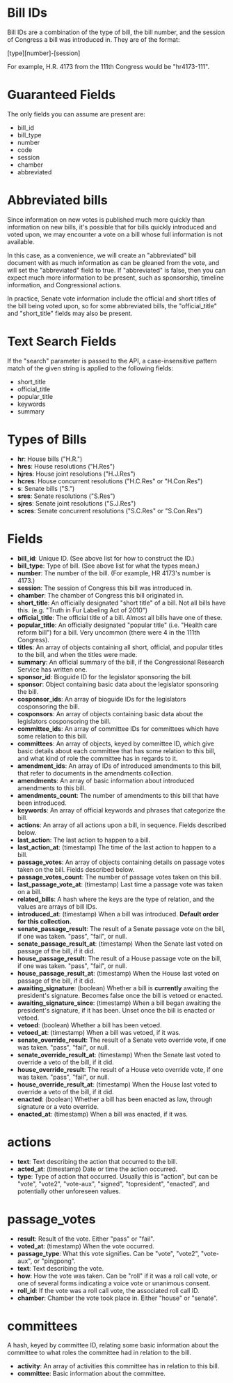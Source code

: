 # Bill IDs #

Bill IDs are a combination of the type of bill, the bill number, and the session of Congress a bill was introduced in. They are of the format:

[type][number]-[session]

For example, H.R. 4173 from the 111th Congress would be "hr4173-111".

# Guaranteed Fields #

The only fields you can assume are present are:

* bill_id
* bill_type
* number
* code
* session
* chamber
* abbreviated

# Abbreviated bills #

Since information on new votes is published much more quickly than information on new bills, it's possible that for bills quickly introduced and voted upon, we may encounter a vote on a bill whose full information is not available.

In this case, as a convenience, we will create an "abbreviated" bill document with as much information as can be gleaned from the vote, and will set the "abbreviated" field to true. If "abbreviated" is false, then you can expect much more information to be present, such as sponsorship, timeline information, and Congressional actions.

In practice, Senate vote information include the official and short titles of the bill being voted upon, so for some abbreviated bills, the "official_title" and "short_title" fields may also be present.

# Text Search Fields #
If the "search" parameter is passed to the API, a case-insensitive pattern match of the given string is applied to the following fields:

* short_title
* official_title
* popular_title
* keywords
* summary

# Types of Bills #

* **hr**: House bills ("H.R.")
* **hres**: House resolutions ("H.Res")
* **hjres**: House joint resolutions ("H.J.Res")
* **hcres**: House concurrent resolutions ("H.C.Res" or "H.Con.Res")
* **s**: Senate bills ("S.")
* **sres**: Senate resolutions ("S.Res")
* **sjres**: Senate joint resolutions ("S.J.Res")
* **scres**: Senate concurrent resolutions ("S.C.Res" or "S.Con.Res")

# Fields #

* **bill_id**: Unique ID. (See above list for how to construct the ID.)
* **bill_type**: Type of bill. (See above list for what the types mean.)
* **number**: The number of the bill. (For example, HR 4173's number is 4173.)
* **session**: The session of Congress this bill was introduced in.
* **chamber**: The chamber of Congress this bill originated in.
* **short_title**: An officially designated "short title" of a bill. Not all bills have this. (e.g. "Truth in Fur Labeling Act of 2010")
* **official_title**: The official title of a bill. Almost all bills have one of these.
* **popular_title**: An officially designated "popular title" (i.e. "Health care reform bill") for a bill. Very uncommon (there were 4 in the 111th Congress).
* **titles**: An array of objects containing all short, official, and popular titles to the bill, and when the titles were made.
* **summary**: An official summary of the bill, if the Congressional Research Service has written one.
* **sponsor_id**: Bioguide ID for the legislator sponsoring the bill.
* **sponsor**: Object containing basic data about the legislator sponsoring the bill.
* **cosponsor_ids**: An array of bioguide IDs for the legislators cosponsoring the bill.
* **cosponsors**: An array of objects containing basic data about the legislators cosponsoring the bill.
* **committee_ids**: An array of committee IDs for committees which have some relation to this bill.
* **committees**: An array of objects, keyed by committee ID, which give basic details about each committee that has some relation to this bill, and what kind of role the committee has in regards to it.
* **amendment_ids**: An array of IDs of introduced amendments to this bill, that refer to documents in the amendments collection.
* **amendments**: An array of basic information about introduced amendments to this bill.
* **amendments_count**: The number of amendments to this bill that have been introduced.
* **keywords**: An array of official keywords and phrases that categorize the bill.
* **actions**: An array of all actions upon a bill, in sequence. Fields described below.
* **last_action**: The last action to happen to a bill.
* **last_action_at**: (timestamp) The time of the last action to happen to a bill.
* **passage_votes**: An array of objects containing details on passage votes taken on the bill. Fields described below.
* **passage_votes_count**: The number of passage votes taken on this bill.
* **last_passage_vote_at**: (timestamp) Last time a passage vote was taken on a bill.
* **related_bills**: A hash where the keys are the type of relation, and the values are arrays of bill IDs.
* **introduced_at**: (timestamp) When a bill was introduced. **Default order for this collection.**
* **senate_passage_result**: The result of a Senate passage vote on the bill, if one was taken. "pass", "fail", or null.
* **senate_passage_result_at**: (timestamp) When the Senate last voted on passage of the bill, if it did.
* **house_passage_result**: The result of a House passage vote on the bill, if one was taken. "pass", "fail", or null.
* **house_passage_result_at**: (timestamp) When the House last voted on passage of the bill, if it did.
* **awaiting_signature**: (boolean) Whether a bill is **currently** awaiting the president's signature. Becomes false once the bill is vetoed or enacted.
* **awaiting_signature_since**: (timestamp) When a bill began awaiting the president's signature, if it has been. Unset once the bill is enacted or vetoed.
* **vetoed**: (boolean) Whether a bill has been vetoed.
* **vetoed_at**: (timestamp) When a bill was vetoed, if it was.
* **senate_override_result**: The result of a Senate veto override vote, if one was taken. "pass", "fail", or null.
* **senate_override_result_at**: (timestamp) When the Senate last voted to override a veto of the bill, if it did.
* **house_override_result**: The result of a House veto override vote, if one was taken. "pass", "fail", or null.
* **house_override_result_at**: (timestamp) When the House last voted to override a veto of the bill, if it did.
* **enacted**: (boolean) Whether a bill has been enacted as law, through signature or a veto override.
* **enacted_at**: (timestamp) When a bill was enacted, if it was.

# actions #

* **text**: Text describing the action that occurred to the bill.
* **acted_at**: (timestamp) Date or time the action occurred.
* **type**: Type of action that occurred. Usually this is "action", but can be "vote", "vote2", "vote-aux", "signed", "topresident", "enacted", and potentially other unforeseen values.

# passage_votes #

* **result**: Result of the vote. Either "pass" or "fail".
* **voted_at**: (timestamp) When the vote occurred.
* **passage_type**: What this vote signifies. Can be "vote", "vote2", "vote-aux", or "pingpong".
* **text**: Text describing the vote.
* **how**: How the vote was taken. Can be "roll" if it was a roll call vote, or one of several forms indicating a voice vote or unanimous consent.
* **roll_id**: If the vote was a roll call vote, the associated roll call ID.
* **chamber**: Chamber the vote took place in. Either "house" or "senate".

# committees #

A hash, keyed by committee ID, relating some basic information about the committee to what roles the committee had in relation to the bill.

* **activity**: An array of activities this committee has in relation to this bill.
* **committee**: Basic information about the committee.
